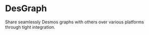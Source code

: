 # DesGraph
Share seamlessly Desmos graphs with others over various platforms through tight integration.
